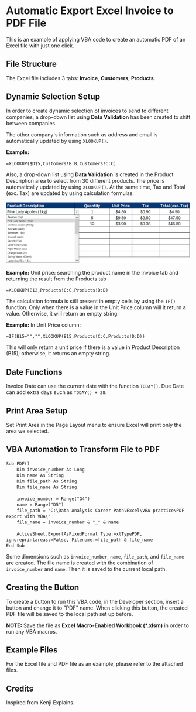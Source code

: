 # Automatic Export Excel Invoice to PDF File

This is an example of applying VBA code to create an automatic PDF of an Excel file with just one click.

## File Structure

The Excel file includes 3 tabs: **Invoice**, **Customers**, **Products**.

## Dynamic Selection Setup

In order to create dynamic selection of invoices to send to different companies, a drop-down list using **Data Validation** has been created to shift between companies.

The other company's information such as address and email is automatically updated by using `XLOOKUP()`.

**Example:**
```excel
=XLOOKUP($D$5,Customers!B:B,Customers!C:C)
```

Also, a drop-down list using **Data Validation** is created in the Product Description area to select from 30 different products. The price is automatically updated by using `XLOOKUP()`. At the same time, Tax and Total (exc. Tax) are updated by using calculation formulas.

![Product category](Product-Category.png)

**Example:**
Unit price: searching the product name in the Invoice tab and returning the result from the Products tab
```excel
=XLOOKUP(B12,Products!C:C,Products!D:D)
```

The calculation formula is still present in empty cells by using the `IF()` function. Only when there is a value in the Unit Price column will it return a value. Otherwise, it will return an empty string.

**Example:**
In Unit Price column:
```excel
=IF(B15="","",XLOOKUP(B15,Products!C:C,Products!D:D))
```
This will only return a unit price if there is a value in Product Description (B15); otherwise, it returns an empty string.

## Date Functions

Invoice Date can use the current date with the function `TODAY()`. Due Date can add extra days such as `TODAY() + 28`.

## Print Area Setup

Set Print Area in the Page Layout menu to ensure Excel will print only the area we selected.

## VBA Automation to Transform File to PDF

```vba
Sub PDF()
    Dim invoice_number As Long
    Dim name As String
    Dim file_path As String
    Dim file_name As String
    
    invoice_number = Range("G4")
    name = Range("D5")
    file_path = "C:\Data Analysis Career Path\Excel\VBA practice\PDF export with VBA\"
    file_name = invoice_number & "_" & name
    
    ActiveSheet.ExportAsFixedFormat Type:=xlTypePDF, ignoreprintareas:=False, Filename:=file_path & file_name
End Sub
```

Some dimensions such as `invoice_number`, `name`, `file_path`, and `file_name` are created. The file name is created with the combination of `invoice_number` and `name`. Then it is saved to the current local path.

## Creating the Button

To create a button to run this VBA code, in the Developer section, insert a button and change it to "PDF" name. When clicking this button, the created PDF file will be saved to the local path set up before.

**NOTE:** Save the file as **Excel Macro-Enabled Workbook (*.xlsm)** in order to run any VBA macros.

## Example Files

For the Excel file and PDF file as an example, please refer to the attached files.

## Credits

Inspired from Kenji Explains.

